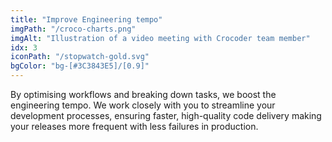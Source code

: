 ```yaml
---
title: "Improve Engineering tempo"
imgPath: "/croco-charts.png"
imgAlt: "Illustration of a video meeting with Crocoder team member"
idx: 3
iconPath: "/stopwatch-gold.svg"
bgColor: "bg-[#3C3843E5]/[0.9]"
---
```


By optimising workflows and breaking down tasks, we boost the engineering tempo. We work closely with you to streamline your development processes, ensuring faster, high-quality code delivery making your releases more frequent with less failures in production.
